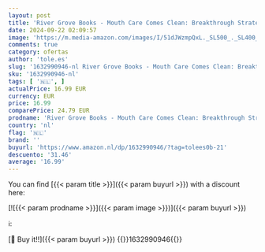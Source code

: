 ```yaml
---
layout: post
title: 'River Grove Books - Mouth Care Comes Clean: Breakthrough Strategies to Stop Cavities and Heal Gum Disease Naturally'
date: 2024-09-22 02:09:57
image: 'https://m.media-amazon.com/images/I/51dJWzmpQxL._SL500_._SL400_.jpg'
comments: true
category: ofertas
author: 'tole.es'
slug: '1632990946-nl River Grove Books - Mouth Care Comes Clean: Breakthrough...'
sku: '1632990946-nl'
tags: [ '🇳🇱', ]
actualPrice: 16.99 EUR
currency: EUR
price: 16.99
comparePrice: 24.79 EUR
prodname: 'River Grove Books - Mouth Care Comes Clean: Breakthrough Strategies to Stop Cavities and Heal Gum Disease Naturally'
country: 'nl'
flag: '🇳🇱'
brand: ''
buyurl: 'https://www.amazon.nl/dp/1632990946/?tag=tolees0b-21'
descuento: '31.46'
average: '16.99'
---
```


You can find [{{< param title >}}]({{< param buyurl >}}) with a discount here:

[![{{< param prodname >}}]({{< param image >}})]({{< param buyurl >}})

ℹ️:


[🛒 Buy it!!]({{< param buyurl >}})
{{<world>}}1632990946{{</world>}}
